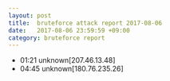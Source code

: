 ```yaml
---
layout: post
title:  bruteforce attack report 2017-08-06
date:   2017-08-06 23:59:59 +09:00
category: bruteforce report
---
```


* 01:21 unknown[207.46.13.48]
* 04:45 unknown[180.76.235.26]
